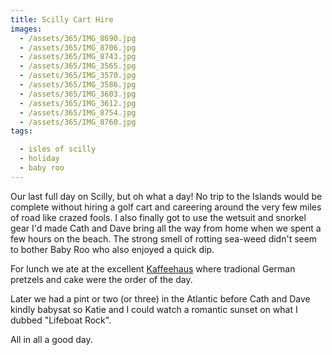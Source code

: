 ```yaml
---
title: Scilly Cart Hire
images:
  - /assets/365/IMG_8690.jpg
  - /assets/365/IMG_8706.jpg
  - /assets/365/IMG_8743.jpg
  - /assets/365/IMG_3565.jpg
  - /assets/365/IMG_3570.jpg
  - /assets/365/IMG_3586.jpg
  - /assets/365/IMG_3603.jpg
  - /assets/365/IMG_3612.jpg
  - /assets/365/IMG_8754.jpg
  - /assets/365/IMG_8760.jpg
tags:

  - isles of scilly
  - holiday
  - baby roo
---
```

Our last full day on Scilly, but oh what a day! No trip to the Islands would be complete without hiring a golf cart and careering around the very few miles of road like crazed fools. I also finally got to use the wetsuit and snorkel gear I'd made Cath and Dave bring all the way from home when we spent a few hours on the beach. The strong smell of rotting sea-weed didn't seem to bother Baby Roo who also enjoyed a quick dip.

For lunch we ate at the excellent [Kaffeehaus](http://www.scillyguesthouse.co.uk/kaffeehaus) where tradional German pretzels and cake were the order of the day.

Later we had a pint or two (or three) in the Atlantic before Cath and Dave kindly babysat so Katie and I could watch a romantic sunset on what I dubbed "Lifeboat Rock". 

All in all a good day. 